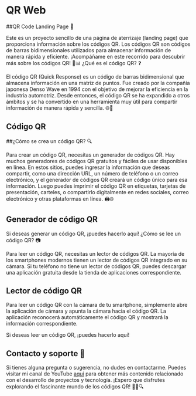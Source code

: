 # QR Web
##QR Code Landing Page 📱

Este es un proyecto sencillo de una página de aterrizaje (landing page) que proporciona información sobre los códigos QR. Los códigos QR son códigos de barras bidimensionales utilizados para almacenar información de manera rápida y eficiente. ¡Acompáñame en este recorrido para descubrir más sobre los códigos QR! 🚀📊
¿Qué es el código QR? ❓

El código QR (Quick Response) es un código de barras bidimensional que almacena información en una matriz de puntos. Fue creado por la compañía japonesa Denso Wave en 1994 con el objetivo de mejorar la eficiencia en la industria automotriz. Desde entonces, el código QR se ha expandido a otros ámbitos y se ha convertido en una herramienta muy útil para compartir información de manera rápida y sencilla. 🌐📝

## Código QR

##¿Cómo se crea un código QR? 🔍

Para crear un código QR, necesitas un generador de códigos QR. Hay muchos generadores de códigos QR gratuitos y fáciles de usar disponibles en línea. En estos sitios, puedes ingresar la información que deseas compartir, como una dirección URL, un número de teléfono o un correo electrónico, y el generador de códigos QR creará un código único para esa información. Luego puedes imprimir el código QR en etiquetas, tarjetas de presentación, carteles, o compartirlo digitalmente en redes sociales, correo electrónico y otras plataformas en línea. 🖨️🌐

## Generador de código QR

Si deseas generar un código QR, ¡puedes hacerlo aquí!
¿Cómo se lee un código QR? 📷

Para leer un código QR, necesitas un lector de códigos QR. La mayoría de los smartphones modernos tienen un lector de códigos QR integrado en su cámara. Si tu teléfono no tiene un lector de códigos QR, puedes descargar una aplicación gratuita desde la tienda de aplicaciones correspondiente.

## Lector de código QR

Para leer un código QR con la cámara de tu smartphone, simplemente abre la aplicación de cámara y apunta la cámara hacia el código QR. La aplicación reconocerá automáticamente el código QR y mostrará la información correspondiente.

Si deseas leer un código QR, ¡puedes hacerlo aquí!

## Contacto y soporte 📧

Si tienes alguna pregunta o sugerencia, no dudes en contactarme. Puedes visitar mi canal de YouTube [aquí](https://youtube.com/@Infor_mayo) para obtener más contenido relacionado con el desarrollo de proyectos y tecnología. ¡Espero que disfrutes explorando el fascinante mundo de los códigos QR! 🌟📱🔍

